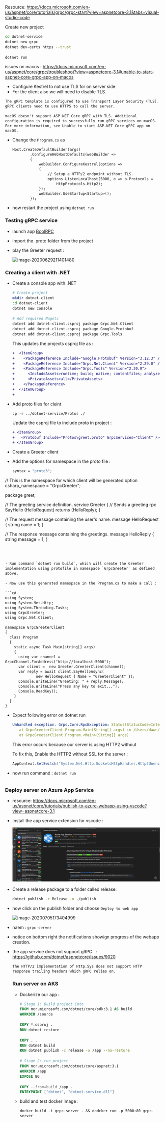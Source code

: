 Resource: https://docs.microsoft.com/en-us/aspnet/core/tutorials/grpc/grpc-start?view=aspnetcore-3.1&tabs=visual-studio-code



Create new project 

```bash
cd dotnet-service
dotnet new grpc
dotnet dev-certs https --trust

dotnet run
```



issues on macos : https://docs.microsoft.com/en-us/aspnet/core/grpc/troubleshoot?view=aspnetcore-3.1#unable-to-start-aspnet-core-grpc-app-on-macos

- Configure Kestrel to not use TLS for on server side
- For the client also we will need to disable TLS.

```
The gRPC template is configured to use Transport Layer Security (TLS). gRPC clients need to use HTTPS to call the server.

macOS doesn't support ASP.NET Core gRPC with TLS. Additional configuration is required to successfully run gRPC services on macOS. For more information, see Unable to start ASP.NET Core gRPC app on macOS.
```

- Change the `Program.cs` as

  ```
  Host.CreateDefaultBuilder(args)
          .ConfigureWebHostDefaults(webBuilder =>
          {
              webBuilder.ConfigureKestrel(options =>
              {
                  // Setup a HTTP/2 endpoint without TLS.
                  options.ListenLocalhost(5000, o => o.Protocols = 
                      HttpProtocols.Http2);
              });
              webBuilder.UseStartup<Startup>();
          });
  ```

  

- now restart the project using `dotnet run`



### Testing gRPC service 

- launch app [BoolRPC](https://github.com/uw-labs/bloomrpc)

- import the .proto folder from the project

- play the Greeter request : 

  ![image-20200629211401480](/Users/dawn/Documents/projects/grpc-stub/dotnet-service/docs/images/bloomrpc-greeter.png)





### Creating a client with .NET

- Create a console app with .NET

  ```bash
  # Create project
  mkdir dotnet-client
  cd dotnet-client
  dotnet new console
  
  # Add required Nugets
  dotnet add dotnet-client.csproj package Grpc.Net.Client
  dotnet add dotnet-client.csproj package Google.Protobuf
  dotnet add dotnet-client.csproj package Grpc.Tools
  ```
	This updates the projects csproj file as : 
  ```diff
  +  <ItemGroup>
  +    <PackageReference Include="Google.Protobuf" Version="3.12.3" />
  +    <PackageReference Include="Grpc.Net.Client" Version="2.29.0" />
  +    <PackageReference Include="Grpc.Tools" Version="2.30.0">
  +      <IncludeAssets>runtime; build; native; contentfiles; analyzers; buildtransitive</IncludeAssets>
  +      <PrivateAssets>all</PrivateAssets>
  +    </PackageReference>
  +  </ItemGroup>
  +
  ```

  

- Add proto files for cleint

  ```
  cp -r ../dotnet-service/Protos ./
  ```

  Update the csproj file to include proto in project : 

  ```diff
  + <ItemGroup>
  +   <Protobuf Include="Protos\greet.proto" GrpcServices="Client" />
  + </ItemGroup>
  ```

- Create a Greeter client

- Add the options for namespace in the proto file : 

  ```protobuf
  syntax = "proto3";
  
  ```

// This is the namespace for which client will be generated
  option csharp_namespace = "GrpcGreeter";

  package greet;

  // The greeting service definition.
  service Greeter {
    // Sends a greeting
    rpc SayHello (HelloRequest) returns (HelloReply);
  }

  // The request message containing the user's name.
  message HelloRequest {
    string name = 1;
  }

  // The response message containing the greetings.
  message HelloReply {
    string message = 1;
  }

  ```
  
  
  
- Run command `dotnet run build`, which will create the Greeter implementation using protofile in namespace `GrpcGreeter` as defined above.

- Now use this generated namespace in the Program.cs to make a call : 

  ```c#
  using System;
  using System.Net.Http;
  using System.Threading.Tasks;
  using GrpcGreeter;
  using Grpc.Net.Client;
  
  namespace GrpcGreeterClient
  {
    class Program
    {
      static async Task Main(string[] args)
      {
        using var channel = GrpcChannel.ForAddress("http://localhost:5000");
        var client =  new Greeter.GreeterClient(channel);
        var reply = await client.SayHelloAsync(
                new HelloRequest { Name = "GreeterClient" });
        Console.WriteLine("Greeting: " + reply.Message);
        Console.WriteLine("Press any key to exit...");
        Console.ReadKey();
      }
    }
  }
  ```

  

- Expect following error on dotnet run 

  ```yml
  Unhandled exception. Grpc.Core.RpcException: Status(StatusCode=Internal, Detail="Error starting gRPC call. HttpRequestException: An error occurred while sending the request. IOException: The response ended prematurely.")
     at GrpcGreeterClient.Program.Main(String[] args) in /Users/dawn/Documents/projects/grpc-stub/dotnet-client/Program.cs:line 18
     at GrpcGreeterClient.Program.<Main>(String[] args)
  ```

  This error occurs because our server is using HTTP2 without 

  To fix this, Enable the HTTP2 without SSL for the server : 

  ```c#
  AppContext.SetSwitch("System.Net.Http.SocketsHttpHandler.Http2UnencryptedSupport", true);
  ```

  

- now run command : `dotnet run `

  ```
  
  ```

  



### Deploy server on Azure App Service

- resource: https://docs.microsoft.com/en-us/aspnet/core/tutorials/publish-to-azure-webapp-using-vscode?view=aspnetcore-3.1

- Install the app service extension for vscode : 

  ![image-20200705173232160](./docs/images/app-service-extension.png)

- Create a release package to a folder called release: 

  ```bash
  dotnet publish -c Release -o ./publish
  
  ```

  

- now click on the publish folder and choose `Deploy to web app`

  ![image-20200705173404999](/Users/dawn/Documents/projects/grpc-stub/docs/images/deploy-to-webapp-context-menu.png)

- naem : `grpc-server`

- notice on bottom right the notifications showign progress of the webapp creation.

- the app service does not support gRPC ` `:  https://github.com/dotnet/aspnetcore/issues/9020

  ```
  The HTTP/2 implementation of Http.Sys does not support HTTP response trailing headers which gRPC relies on.
  ```

  

  

  ###  Run server on AKS 

  - Dockerize our app : 
  
    ```dockerfile
    # Stage 1: Build project into
    FROM mcr.microsoft.com/dotnet/core/sdk:3.1 AS build
    WORKDIR /source
    
    COPY *.csproj .
    RUN dotnet restore
    
    COPY . .
    RUN dotnet build
    RUN dotnet publish -c release -o /app --no-restore
    
    # Stage 2: run project
    FROM mcr.microsoft.com/dotnet/core/aspnet:3.1
    WORKDIR /app
    EXPOSE 80
    
    COPY --from=build /app .
    ENTRYPOINT ["dotnet", "dotnet-service.dll"]
    ```
  
    
  
  - build and test docker image : 
  
    ```
    docker build -t grpc-server . && dodcker run -p 5000:80 grpc-server
    ```
  
    